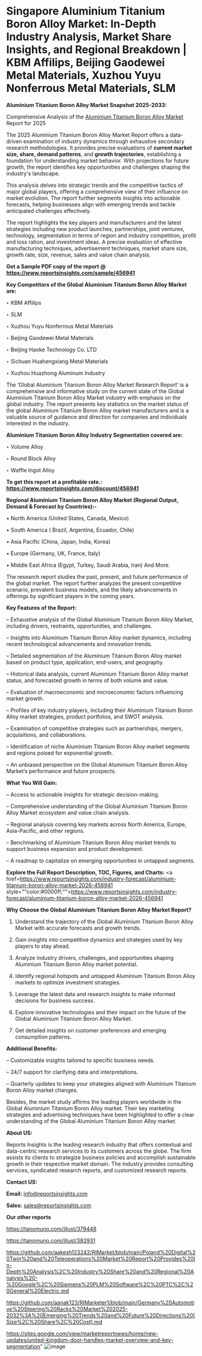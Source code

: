 # Singapore Aluminium Titanium Boron Alloy Market: In-Depth Industry Analysis, Market Share Insights, and Regional Breakdown | KBM Affilips, Beijing Gaodewei Metal Materials, Xuzhou Yuyu Nonferrous Metal Materials, SLM

<strong>Aluminium Titanium Boron Alloy Market Snapshot 2025-2033:</strong>

Comprehensive Analysis of the <a href=https://www.reportsinsights.com/sample/456941>Aluminium Titanium Boron Alloy Market</a> Report for 2025

The 2025 Aluminium Titanium Boron Alloy Market Report offers a data-driven examination of industry dynamics through exhaustive secondary research methodologies. It provides precise evaluations of <strong>current market size, share, demand patterns</strong>, and <strong>growth trajectories</strong>, establishing a foundation for understanding market behavior. With projections for future growth, the report identifies key opportunities and challenges shaping the industry's landscape.

This analysis delves into strategic trends and the competitive tactics of major global players, offering a comprehensive view of their influence on market evolution. The report further segments insights into actionable forecasts, helping businesses align with emerging trends and tackle anticipated challenges effectively.

The report highlights the key players and manufacturers and the latest strategies including new product launches, partnerships, joint ventures, technology, segmentation in terms of region and industry competition, profit and loss ration, and investment ideas. A precise evaluation of effective manufacturing techniques, advertisement techniques, market share size, growth rate, size, revenue, sales and value chain analysis.

<strong>Get a Sample PDF copy of the report @ <a href=https://www.reportsinsights.com/sample/456941 style=color:#0000ff;>https://www.reportsinsights.com/sample/456941</a></strong>

<strong>Key Competitors of the Global Aluminium Titanium Boron Alloy Market are:</strong>

‣ KBM Affilips

‣ SLM

‣ Xuzhou Yuyu Nonferrous Metal Materials

‣ Beijing Gaodewei Metal Materials

‣ Beijing Haoke Technology Co. LTD

‣ Sichuan Huahengxiang Metal Materials

‣ Xuzhou Huazhong Aluminum Industry

The ‘Global Aluminium Titanium Boron Alloy Market Research Report’ is a comprehensive and informative study on the current state of the Global Aluminium Titanium Boron Alloy Market industry with emphasis on the global industry. The report presents key statistics on the market status of the global Aluminium Titanium Boron Alloy market manufacturers and is a valuable source of guidance and direction for companies and individuals interested in the industry.

<strong>Aluminium Titanium Boron Alloy Industry Segmentation covered are:</strong>

‣ Volume Alloy

‣ Round Block Alloy

‣ Waffle Ingot Alloy

<strong>To get this report at a profitable rate.: <a href=https://www.reportsinsights.com/discount/456941 style=color:#0000ff;>https://www.reportsinsights.com/discount/456941</a></strong>

<strong>Regional Aluminium Titanium Boron Alloy Market (Regional Output, Demand &amp; Forecast by Countries):-</strong>

• North America (United States, Canada, Mexico)

• South America ( Brazil, Argentina, Ecuador, Chile)

• Asia Pacific (China, Japan, India, Korea)

• Europe (Germany, UK, France, Italy)

• Middle East Africa (Egypt, Turkey, Saudi Arabia, Iran) And More.

The research report studies the past, present, and future performance of the global market. The report further analyzes the present competitive scenario, prevalent business models, and the likely advancements in offerings by significant players in the coming years.

<strong>Key Features of the Report:</strong>

– Exhaustive analysis of the Global Aluminium Titanium Boron Alloy Market, including drivers, restraints, opportunities, and challenges.

– Insights into Aluminium Titanium Boron Alloy market dynamics, including recent technological advancements and innovation trends.

– Detailed segmentation of the Aluminium Titanium Boron Alloy market based on product type, application, end-users, and geography.

– Historical data analysis, current Aluminium Titanium Boron Alloy market status, and forecasted growth in terms of both volume and value.

– Evaluation of macroeconomic and microeconomic factors influencing market growth.

– Profiles of key industry players, including their Aluminium Titanium Boron Alloy market strategies, product portfolios, and SWOT analysis.

– Examination of competitive strategies such as partnerships, mergers, acquisitions, and collaborations.

– Identification of niche Aluminium Titanium Boron Alloy market segments and regions poised for exponential growth.

– An unbiased perspective on the Global Aluminium Titanium Boron Alloy Market’s performance and future prospects.

<strong>What You Will Gain:</strong>

– Access to actionable insights for strategic decision-making.

– Comprehensive understanding of the Global Aluminium Titanium Boron Alloy Market ecosystem and value chain analysis.

– Regional analysis covering key markets across North America, Europe, Asia-Pacific, and other regions.

– Benchmarking of Aluminium Titanium Boron Alloy market trends to support business expansion and product development.

– A roadmap to capitalize on emerging opportunities in untapped segments.

<strong>Explore the Full Report Description, TOC, Figures, and Charts:</strong>
<a href=https://www.reportsinsights.com/industry-forecast/aluminium-titanium-boron-alloy-market-2026-456941 style=""color:#0000ff;"">https://www.reportsinsights.com/industry-forecast/aluminium-titanium-boron-alloy-market-2026-456941</a>

<strong>Why Choose the Global Aluminium Titanium Boron Alloy Market Report?</strong>

1. Understand the trajectory of the Global Aluminium Titanium Boron Alloy Market with accurate forecasts and growth trends.

2. Gain insights into competitive dynamics and strategies used by key players to stay ahead.

3. Analyze industry drivers, challenges, and opportunities shaping Aluminium Titanium Boron Alloy market potential.

4. Identify regional hotspots and untapped Aluminium Titanium Boron Alloy markets to optimize investment strategies.

5. Leverage the latest data and research insights to make informed decisions for business success.

6. Explore innovative technologies and their impact on the future of the Global Aluminium Titanium Boron Alloy Market.

7. Get detailed insights on customer preferences and emerging consumption patterns.

<strong>Additional Benefits:</strong>

– Customizable insights tailored to specific business needs.

– 24/7 support for clarifying data and interpretations.

– Quarterly updates to keep your strategies aligned with Aluminium Titanium Boron Alloy market changes.

Besides, the market study affirms the leading players worldwide in the Global Aluminium Titanium Boron Alloy market. Their key marketing strategies and advertising techniques have been highlighted to offer a clear understanding of the Global Aluminium Titanium Boron Alloy market.

<strong><strong>About US</strong>:</strong>

Reports Insights is the leading research industry that offers contextual and data-centric research services to its customers across the globe. The firm assists its clients to strategize business policies and accomplish sustainable growth in their respective market domain. The industry provides consulting services, syndicated research reports, and customized research reports.

<strong>Contact US:</strong>

<p class=><b>Email:</b> <a href=mailto:info@reportsinsights.com>info@reportsinsights.com</a></p>
<p class=><b>Sales:</b> <a href=mailto:sales@reportsinsights.com>sales@reportsinsights.com</a></p>

<strong>Our other reports</strong>

<a href=https://tanomuno.com/illust/379448>https://tanomuno.com/illust/379448</a>

<a href=https://tanomuno.com/illust/382931>https://tanomuno.com/illust/382931</a>

<a href=https://github.com/aakesh123242/RIMarket/blob/main/Poland%20Digital%20Twin%20and%20Teleoperations%20Market%20Report%20Provides%20In-Depth%20Analysis%2C%20Industry%20Share%20and%20Regional%20Analysis%20-%20Google%2C%20Siemens%20PLM%20Software%2C%20PTC%2C%20General%20Electric.md>https://github.com/aakesh123242/RIMarket/blob/main/Poland%20Digital%20Twin%20and%20Teleoperations%20Market%20Report%20Provides%20In-Depth%20Analysis%2C%20Industry%20Share%20and%20Regional%20Analysis%20-%20Google%2C%20Siemens%20PLM%20Software%2C%20PTC%2C%20General%20Electric.md</a>

<a href=https://github.com/aanak123/RIMarketer1/blob/main/Germany%20Automotive%20Steering%20Racks%20Market%202025-2032%3A%20Emerging%20Trends%20and%20Future%20Directions%20(Size%2C%20Share%2C%20Cost).md>https://github.com/aanak123/RIMarketer1/blob/main/Germany%20Automotive%20Steering%20Racks%20Market%202025-2032%3A%20Emerging%20Trends%20and%20Future%20Directions%20(Size%2C%20Share%2C%20Cost).md</a>

<a href=https://sites.google.com/view/marketreportnews/home/new-updates/united-kingdom-door-handles-market-overview-and-key-segmentation>https://sites.google.com/view/marketreportnews/home/new-updates/united-kingdom-door-handles-market-overview-and-key-segmentation</a>"
![image](https://github.com/user-attachments/assets/c7b73868-3d86-438a-8c03-e77eeaf80a56)
